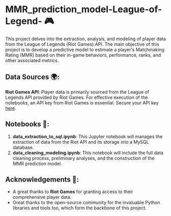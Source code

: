 # MMR_prediction_model-League-of-Legend- 🎮

This project delves into the extraction, analysis, and modeling of player data from the League of Legends (Riot Games) API. The main objective of this project is to develop a predictive model to estimate a player's Matchmaking Rating (MMR) based on their in-game behaviors, performance, ranks, and other associated metrics.

## Data Sources 🌍:
**Riot Games API**: Player data is primarily sourced from the League of Legends API provided by Riot Games. For effective execution of the notebooks, an API key from Riot Games is essential. Secure your API key [here](https://developer.riotgames.com/).

## Notebooks 📓:
1. **data_extraction_to_sql.ipynb**: This Jupyter notebook will manages the extraction of data from the Riot API and its storage into a MySQL database.
2. **data_cleaning_modeling.ipynb**: This notebook will include the full data cleaning process, preliminary analyses, and the construction of the MMR prediction model.


## Acknowledgements 🙏:
- A great thanks to **Riot Games** for granting access to their comprehensive player data.
- Great thanks to the open-source community for the invaluable Python libraries and tools too, which form the backbone of this project.

